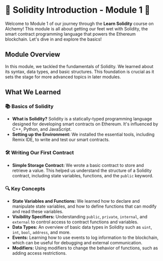 # 🌟 Solidity Introduction - Module 1 🚀

Welcome to Module 1 of our journey through the **Learn Solidity** course on Alchemy! This module is all about getting our feet wet with Solidity, the smart contract programming language that powers the Ethereum blockchain. Let's dive in and explore the basics!

## Module Overview

In this module, we tackled the fundamentals of Solidity. We learned about its syntax, data types, and basic structures. This foundation is crucial as it sets the stage for more advanced topics in later modules.

## What We Learned

### 📚 Basics of Solidity
- **What is Solidity?** Solidity is a statically-typed programming language designed for developing smart contracts on Ethereum. It's influenced by C++, Python, and JavaScript.
- **Setting up the Environment:** We installed the essential tools, including Remix IDE, to write and test our smart contracts.

### 🛠 Writing Our First Contract
- **Simple Storage Contract:** We wrote a basic contract to store and retrieve a value. This helped us understand the structure of a Solidity contract, including state variables, functions, and the `public` keyword.

### 🔍 Key Concepts
- **State Variables and Functions:** We learned how to declare and manipulate state variables, and how to define functions that can modify and read these variables.
- **Visibility Specifiers:** Understanding `public`, `private`, `internal`, and `external` to control access to contract functions and variables.
- **Data Types:** An overview of basic data types in Solidity such as `uint`, `int`, `bool`, `address`, and more.
- **Events:** Learning how to use events to log information to the blockchain, which can be useful for debugging and external communication.
- **Modifiers:** Using modifiers to change the behavior of functions, such as adding access restrictions.
